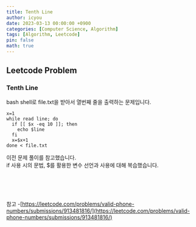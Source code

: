 ```yaml
---
title: Tenth Line
author: icyou
date: 2023-03-13 00:00:00 +0900
categories: [Computer Science, Algorithm]
tags: [Algorithm, Leetcode]
pin: false
math: true
---
```


## Leetcode Problem

### Tenth Line
bash shell로 file.txt을 받아서 열번째 줄을 출력하는 문제입니다.

```
x=1
while read line; do
  if [[ $x -eq 10 ]]; then
    echo $line
  fi
  x=$x+1
done < file.txt

```
이전 문제 풀이를 참고했습니다.  
if 사용 시의 문법, $를 활용한 변수 선언과 사용에 대해 복습했습니다.  

<br/><br/><br/><br/>
참고 
-[https://leetcode.com/problems/valid-phone-numbers/submissions/913481816/](https://leetcode.com/problems/valid-phone-numbers/submissions/913481816/)